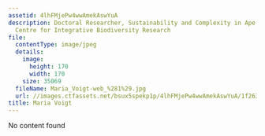 ```yaml
---
assetid: 4lhFMjePw4wwAmekAswYuA
description: Doctoral Researcher, Sustainability and Complexity in Ape Habitat, German
  Centre for Integrative Biodiversity Research
file:
  contentType: image/jpeg
  details:
    image:
      height: 170
      width: 170
    size: 35069
  fileName: Maria_Voigt-web_%281%29.jpg
  url: //images.ctfassets.net/bsux5spekp1p/4lhFMjePw4wwAmekAswYuA/1f2638b8a8f5465805af20d870fb50ec/Maria_Voigt-web__281_29.jpg
title: Maria Voigt
---
```

No content found